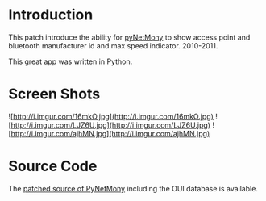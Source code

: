 # Introduction #

This patch introduce the ability for [pyNetMony](http://sites.google.com/site/pynetmony/home) to show access point and bluetooth manufacturer id and max speed indicator. 2010-2011.

This great app was written in Python.

# Screen Shots #

![http://i.imgur.com/16mkO.jpg](http://i.imgur.com/16mkO.jpg)
![http://i.imgur.com/LJZ6U.jpg](http://i.imgur.com/LJZ6U.jpg)
![http://i.imgur.com/ajhMN.jpg](http://i.imgur.com/ajhMN.jpg)

# Source Code #

The [patched source of PyNetMony](http://code.google.com/p/dodysw-hg/source/browse/PyNetMony) including the OUI database is available.